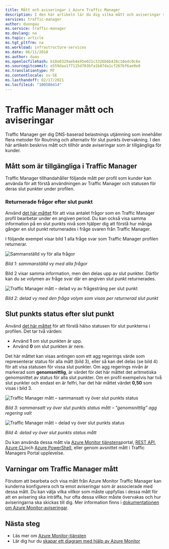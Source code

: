 ```yaml
---
title: Mått och aviseringar i Azure Traffic Manager
description: I den här artikeln lär du dig vilka mått och aviseringar som är tillgängliga för Traffic Manager i Azure.
services: traffic-manager
author: duongau
ms.service: traffic-manager
ms.devlang: na
ms.topic: article
ms.tgt_pltfrm: na
ms.workload: infrastructure-services
ms.date: 06/11/2018
ms.author: duau
ms.openlocfilehash: b18e0329aeb4e95e021c3326b6b428c10edc0c6e
ms.sourcegitcommit: e559daa1f7115d703bfa1b87da1cf267bf6ae9e8
ms.translationtype: MT
ms.contentlocale: sv-SE
ms.lasthandoff: 02/17/2021
ms.locfileid: "100586414"
---
```

# <a name="traffic-manager-metrics-and-alerts"></a>Traffic Manager mått och aviseringar

Traffic Manager ger dig DNS-baserad belastnings utjämning som innehåller flera metoder för Routning och alternativ för slut punkts övervakning. I den här artikeln beskrivs mått och tillhör ande aviseringar som är tillgängliga för kunder. 

## <a name="metrics-available-in-traffic-manager"></a>Mått som är tillgängliga i Traffic Manager 

Traffic Manager tillhandahåller följande mått per profil som kunder kan använda för att förstå användningen av Traffic Manager och statusen för deras slut punkter under profilen.  

### <a name="queries-by-endpoint-returned"></a>Returnerade frågor efter slut punkt
Använd [det här måttet](../azure-monitor/essentials/metrics-supported.md) för att visa antalet frågor som en Traffic Manager profil bearbetar under en angiven period. Du kan också visa samma information på en slut punkts nivå som hjälper dig att förstå hur många gånger en slut punkt returnerades i fråge svaren från Traffic Manager.

I följande exempel visar bild 1 alla fråge svar som Traffic Manager profilen returnerar. 

  
![Sammanställd vy för alla frågor](./media/traffic-manager-metrics-alerts/traffic-manager-metrics-queries-aggregate-view.png)

*Bild 1: sammanställd vy med alla frågor*
  
Bild 2 visar samma information, men den delas upp av slut punkter. Därför kan du se volymen av fråge svar där en angiven slut punkt returnerades.

![Traffic Manager mått – delad vy av frågesträng per slut punkt](./media/traffic-manager-metrics-alerts/traffic-manager-metrics-query-volume-per-endpoint.png)

*Bild 2: delad vy med den fråga volym som visas per returnerad slut punkt*

## <a name="endpoint-status-by-endpoint"></a>Slut punkts status efter slut punkt
Använd [det här måttet](../azure-monitor/essentials/metrics-supported.md#microsoftnetworktrafficmanagerprofiles) för att förstå hälso statusen för slut punkterna i profilen. Det tar två värden:
 - Använd **1** om slut punkten är upp.
 - Använd **0** om slut punkten är nere.

Det här måttet kan visas antingen som ett agg regerings värde som representerar status för alla mått (bild 3), eller så kan det delas (se bild 4) för att visa statusen för vissa slut punkter. Om agg regerings nivån är markerad som **genomsnittlig**, är värdet för det här måttet det aritmetiska genomsnittet av status för alla slut punkter. Om en profil exempelvis har två slut punkter och endast en är felfri, har det här måttet värdet **0,50** som visas i bild 3. 


![Traffic Manager mått – sammansatt vy över slut punkts status](./media/traffic-manager-metrics-alerts/traffic-manager-metrics-endpoint-status-composite-view.png)

*Bild 3: sammansatt vy över slut punkts status mått – "genomsnittlig" agg regering valt*


![Traffic Manager mått – delad vy över slut punkts status](./media/traffic-manager-metrics-alerts/traffic-manager-metrics-endpoint-status-split-view.png)

*Bild 4: delad vy över slut punkts status mått*

Du kan använda dessa mått via [Azure Monitor tjänstens](../azure-monitor/essentials/metrics-supported.md)portal, [REST API](/rest/api/monitor/), [Azure CLI](/cli/azure/monitor)och [Azure PowerShell](/powershell/module/az.applicationinsights), eller genom avsnittet mått i Traffic Managers Portal upplevelse.

## <a name="alerts-on-traffic-manager-metrics"></a>Varningar om Traffic Manager mått
Förutom att bearbeta och visa mått från Azure Monitor Traffic Manager kan kunderna konfigurera och ta emot aviseringar som är associerade med dessa mått. Du kan välja vilka villkor som måste uppfyllas i dessa mått för att en avisering ska inträffa, hur ofta dessa villkor måste övervakas och hur aviseringarna ska skickas till dig. Mer information finns i [dokumentationen om Azure Monitor-aviseringar](../azure-monitor/alerts/alerts-metric.md).

## <a name="next-steps"></a>Nästa steg
- Läs mer om [Azure Monitor-tjänsten](../azure-monitor/essentials/metrics-supported.md)
- Lär dig hur du [skapar ett diagram med hjälp av Azure Monitor](../azure-monitor/essentials/metrics-getting-started.md#create-your-first-metric-chart)